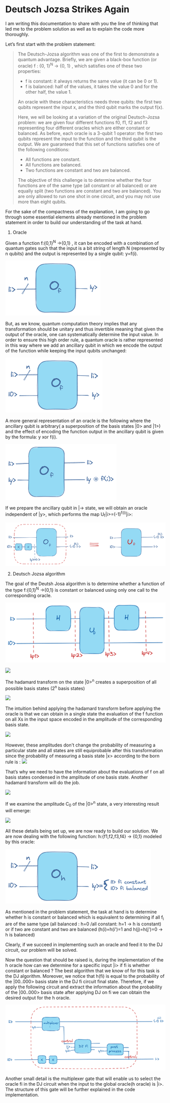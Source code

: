 # Deutsch Jozsa Strikes Again

I am writing this documentation to share with you the line of thinking that led me to the problem solution as well as to explain the code more thoroughly.

Let’s first start with the problem statement:
> The Deutsch-Jozsa algorithm was one of the first to demonstrate a quantum advantage. 
> Briefly, we are given a black-box function (or oracle) f : {0, 1}<sup>N</sup> → {0, 1} , which satisfies one of these two properties: 
> - f is constant: it always returns the same value (it can be 0 or 1). 
> - f is balanced: half of the values, it takes the value 0 and for the other half, the value 1. 
> 
> An oracle with these characteristics needs three qubits: the first two qubits represent the input x, and the third qubit marks the output f(x). 
> 
> Here, we will be looking at a variation of the original Deutsch-Jozsa problem: we are given four different functions f0, f1, f2 and f3 representing four different oracles which are either constant or balanced. As before, each oracle is a 3-qubit 1 operator: the first two qubits represent the input to the function and the third qubit is the output. We are guaranteed that this set of functions satisfies one of the following conditions: 
> - All functions are constant. 
> - All functions are balanced. 
> - Two functions are constant and two are balanced. 
> 
> The objective of this challenge is to determine whether the four functions are of the same type (all constant or all balanced) or are equally split (two functions are constant and two are balanced). You are only allowed to run one shot in one circuit, and you may not use more than eight qubits.

For the sake of the compactness of the explanation, I am going to go through some essential elements already mentioned in the problem statement in order to build our understanding of the task at hand.

1. Oracle

Given a function f:{0,1}<sup>N</sup> →{0,1} , it can be encoded with a combination of quantum gates such that the input is a bit string of length N (represented by n qubits) and the output is represented by a single qubit: y=f(i).


![of1](./Images/of1.png)

But, as we know, quantum computation theory implies that any transformation should be unitary and thus invertible meaning that given the output of the oracle, one can systematically determine the input value.
In order to ensure this high order rule, a quantum oracle is rather represented in this way where we add an ancillary qubit in which we encode the output of the function while keeping the input qubits unchanged:

![of2](./Images/of2.png)

A more general representation of an oracle is the following where the ancillary qubit is arbitrary( a superposition of the basis states |0> and |1>) and the effect of encoding the function output in the ancillary qubit is given by the formula: y xor f(i).

![xor](./Images/xor.png)

If we prepare the ancillary qubit in |-> state, we will obtain an oracle independent of |y>, which performs the map U<sub>f</sub>|i>=(-1)<sup>f(i)</sup>|i>:

![phase](./Images/phase_oracle.png)

2. Deutsch Jozsa algorithm

The goal of the Deutsh Josa algorithm is to determine whether a function of the type  f:{0,1}<sup>N</sup> →{0,1} is constant or balanced using only one call to the corresponding oracle.

![dj](./Images/DJ_.png)

<img src="https://render.githubusercontent.com/render/math?math={|\phi1>=|0>^{n}|y> }">

The hadamard transform on the state |0><sup>n</sup> creates a superposition of all possible basis states (2<sup>n</sup> basis states)

<img src="https://render.githubusercontent.com/render/math?math={|\phi2>=H^{n}|\phi1>=\frac{1}{\sqrt{2^{n}}}\displaystyle\sum_{x \in \{0,1\}^{n}} |x>|y> }">

The intuition behind applying the hadamard transform before applying the oracle is that we can obtain in a single state the evaluation of the f function on all Xs in the input space encoded in the amplitude of the corresponding basis state.

<img src="https://render.githubusercontent.com/render/math?math={|\phi3>=U_{f} |\phi2> =\frac{1}{\sqrt{2^{n}}}\displaystyle\sum_{x \in \{0,1\}^{n}} U_{f}|x>|y>= \frac{1}{\sqrt{2^{n}}}\displaystyle\sum_{x \in \{0,1\}^{n}} (-1)^{f(x)}|x>|y>}">

However, these amplitudes don't change the probability of measuring a particular state and all states are still equiprobable after this transformation since the probability of measuring a basis state |x> according to the born rule is : 
<img src="https://render.githubusercontent.com/render/math?math={ p(x)= |<x|\phi>|^{2} =|\alpha_{i}|^{2} = \frac{1}{2^{n}} \text{ where  }\alpha_{i}= \left\{\begin{array}{ll} \frac{1}{\sqrt{2^{n}}} \\ \frac{-1}{\sqrt{2^{n}}}\end{array}\right.}">

That’s why we need to have the information about the evaluations of f on all basis states condensed in the amplitude of one basis state. Another hadamard transform will do the job. 

<img src="https://render.githubusercontent.com/render/math?math={|\phi4>=H^{n}|\phi3>=\frac{1}{\sqrt{2^{n}}}\displaystyle\sum_{x \in \{0,1\}^{n}} (-1)^{f(x)}H^{n}|x>|y> = \frac{1}{2^{n}}\displaystyle\sum_{x \in \{0,1\}^{n}} (-1)^{f(x)}\displaystyle\sum_{k \in \{0,1\}^{n}} (-1)^{k.x}|k>|y> = \displaystyle\sum_{k \in \{0,1\}^{n}} (\displaystyle\sum_{x \in \{0,1\}^{n}} \frac{1}{2^{n}}(-1)^{f(x) %2B k.x})|k>|y> = \displaystyle\sum_{k \in \{0,1\}^{n}} C_{k} |k>|y>}">

If we examine the amplitude C<sub>0</sub> of the |0><sup>n</sup> state, a very interesting result will emerge:

<img src="https://render.githubusercontent.com/render/math?math={C_{0}=\frac{1}{2^{n}}\displaystyle\sum_{x \in \{0,1\}^{n}} (-1)^{f(x)}= \left\{\begin{array}{ll}1 \text{ if} f=0 \Rightarrow |\phi4>=|0>^{n}|y> \text{(because the state is normalized)}  \\ -1 \text{ if} f=1 \Rightarrow |\phi4>=-|0>^{n}|y>\\0 \text{ if} f balanced \Rightarrow |\phi4>=\displaystyle\sum_{\mathclap{k \in \{0,1\}^{n}, k \ne 0^{n}}} C_{k} |k>|y> \end{array}\right.   }">


All these details being set up, we are now ready to build our solution.
We are now dealing with the following function: h:{f1,f2,f3,f4} → {0,1} modeled by this oracle:

![oh](./Images/oh.png)

As mentioned in the problem statement, the task at hand is to determine whether h is constant or balanced which is equivalent to determining if all f<sub>i</sub>  are of the same type (all balanced : h=0 /all constant: h=1 → h is constant) or if two are constant and two are balanced (h(i)=h(i')=1 and h(j)=h(j')=0 → h is balanced)

Clearly, if we succeed in implementing such an oracle and feed it to the DJ circuit, our problem will be solved. 

Now the question that should be raised is, during the implementation of the h oracle how can we determine for a specific input |i> if fi is whether constant or balanced ?
The best algorithm that we know of for this task is the DJ algorithm.
Moreover, we notice that h(fi) is equal to the probability of the |00..000> basis state in the DJ fi circuit final state. Therefore, if we apply the following circuit and extract the information about the probability of the |00..000> basis state after applying DJ on fi we can obtain the desired output for the h oracle.

![circuit](./Images/struct_annot.png)

Another small detail is the multiplexer gate that will enable us to select the oracle fi in the DJ circuit when the input to the global oracle(h oracle) is |i>.
The structure of this gate will be further explained in the code implementation.



